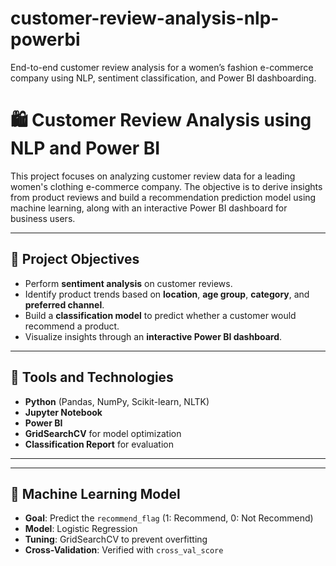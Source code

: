 # customer-review-analysis-nlp-powerbi
End-to-end customer review analysis for a women’s fashion e-commerce company using NLP, sentiment classification, and Power BI dashboarding.
# 🛍️ Customer Review Analysis using NLP and Power BI

This project focuses on analyzing customer review data for a leading women's clothing e-commerce company. The objective is to derive insights from product reviews and build a recommendation prediction model using machine learning, along with an interactive Power BI dashboard for business users.

---

## 📌 Project Objectives

- Perform **sentiment analysis** on customer reviews.
- Identify product trends based on **location**, **age group**, **category**, and **preferred channel**.
- Build a **classification model** to predict whether a customer would recommend a product.
- Visualize insights through an **interactive Power BI dashboard**.

---

## 🧰 Tools and Technologies

- **Python** (Pandas, NumPy, Scikit-learn, NLTK)
- **Jupyter Notebook**
- **Power BI**
- **GridSearchCV** for model optimization
- **Classification Report** for evaluation

---


---

## 🧪 Machine Learning Model

- **Goal**: Predict the `recommend_flag` (1: Recommend, 0: Not Recommend)
- **Model**: Logistic Regression
- **Tuning**: GridSearchCV to prevent overfitting
- **Cross-Validation**: Verified with `cross_val_score`







